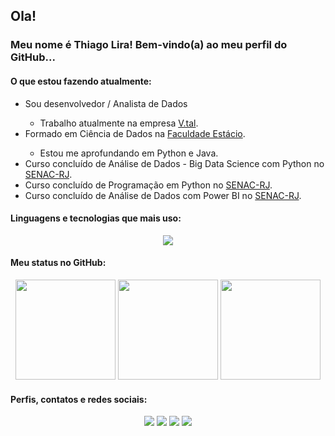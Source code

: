 ## Ola!

### Meu nome é Thiago Lira! Bem-vindo(a) ao meu perfil do GitHub...

#### O que estou fazendo atualmente:

<ul>
  <li>Sou desenvolvedor / Analista de Dados</li>
	<ul><li>Trabalho atualmente na empresa <a href="https://www.vtal.com" target="_blank">V.tal</a>.</li></ul>
  <li>Formado em Ciência de Dados na <a href="https://estacio.br/" target="_blank">Faculdade Estácio</a>.</li>
	<ul><li>Estou me aprofundando em Python e Java.</li></ul>
  <li>Curso concluído de Análise de Dados - Big Data Science com Python no <a href="https://www.rj.senac.br/" target="_blank">SENAC-RJ</a>.</li>
  <li>Curso concluído de Programação em Python no <a href="https://www.rj.senac.br/" target="_blank">SENAC-RJ</a>.</li>
  <li>Curso concluído de Análise de Dados com Power BI no <a href="https://www.rj.senac.br/" target="_blank">SENAC-RJ</a>.</li>

</ul>

#### Linguagens e tecnologias que mais uso:

<div dir="auto">
<p align="center">
  <a href="https://skillicons.dev">
    <img src="https://skillicons.dev/icons?i=java,python,php,js,html,css,bootstrap,mysql,postman,spring,sqlite,selenium,vscode,maven,jenkins,flask,androidstudio,anaconda,jquery,docker,ps&theme=light" />
  </a>
</p>
</div>

#### Meu status no GitHub:

<div align="center">
	<img height="160em" src="https://github-readme-stats.vercel.app/api/top-langs/?username=ThiagoLira19&hide_progress=true&langs_count=10&theme=highcontrast"/>
	<img height="160em" src="https://github-readme-stats.vercel.app/api/top-langs/?username=ThiagoLira19&layout=donut-vertical&langs_count=5&theme=highcontrast"/>
    	<img height="160em" src="https://github-readme-stats.vercel.app/api?username=ThiagoLira19&show_icons=true&theme=highcontrast&include_all_commits=true&count_private=true"/>
</div>

#### Perfis, contatos e redes sociais:
<div align="center"> 
  <a href="https://www.github.com/ThiagoLira19/" target="_blank"><img src="https://img.shields.io/badge/GitHub-330F63?style=for-the-badge&logo=github&logoColor=white" target="_blank"></a>
  <a href="https://www.linkedin.com/in/thiago-lira-da-silva-7154304a/" target="_blank"><img src="https://img.shields.io/badge/LinkedIn-%230077B5?style=for-the-badge&logo=linkedin&logoColor=white" target="_blank"></a>
  <a href="https://api.whatsapp.com/send?phone=5521967488394&text=Olá Thiago!" target="_blank"><img src="https://img.shields.io/badge/WhatsApp-25D366?style=for-the-badge&logo=whatsapp&logoColor=white"></a>
  <a href = "mailto:thiagoliradasilva@gmail.com" target="_blank"><img src="https://img.shields.io/badge/Email-%23333?style=for-the-badge&logo=gmail&logoColor=white" target="_blank"></a>
</div>
